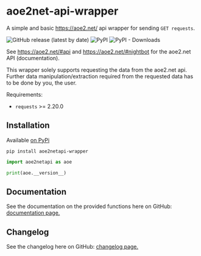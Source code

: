 # aoe2net-api-wrapper
 A simple and basic https://aoe2.net/ api wrapper for sending `GET requests`.
 
 ![GitHub release (latest by date)](https://img.shields.io/github/v/release/sixp-naraka/aoe2net-api-wrapper?color=g&label=GitHub%20release) ![PyPI](https://img.shields.io/pypi/v/aoe2netapi-wrapper?label=pypi%20version) ![PyPI - Downloads](https://img.shields.io/pypi/dd/aoe2netapi-wrapper?label=pypi%20downloads)
 
 See https://aoe2.net/#api and https://aoe2.net/#nightbot for the aoe2.net API (documentation).
 
 This wrapper solely supports requesting the data from the aoe2.net api.
 Further data manipulation/extraction required from the requested data has to be done by you, the user.
 
 Requirements:
 
 - `requests` >= 2.20.0
 
 Installation
 -
 Available [on PyPi](https://pypi.org/project/aoe2netapi-wrapper/)
 
 ```
 pip install aoe2netapi-wrapper
 ```
 
 ```python
import aoe2netapi as aoe

print(aoe.__version__)
 ```
 
 Documentation
 -
 See the documentation on the provided functions here on GitHub: [documentation page.](https://github.com/sixP-NaraKa/aoe2net-api-wrapper/blob/main/docs/docs.md)

 Changelog
 -
 See the changelog here on GitHub: [changelog page.](https://github.com/sixP-NaraKa/aoe2net-api-wrapper/blob/main/docs/changelog.md)


